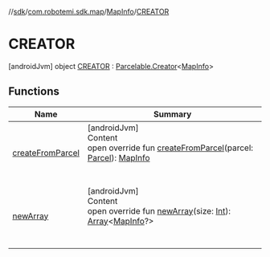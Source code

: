 //[sdk](../../../../index.md)/[com.robotemi.sdk.map](../../index.md)/[MapInfo](../index.md)/[CREATOR](index.md)



# CREATOR  
 [androidJvm] object [CREATOR](index.md) : [Parcelable.Creator](https://developer.android.com/reference/kotlin/android/os/Parcelable.Creator.html)<[MapInfo](../index.md)>    


## Functions  
  
|  Name |  Summary | 
|---|---|
| <a name="com.robotemi.sdk.map/MapInfo.CREATOR/createFromParcel/#android.os.Parcel/PointingToDeclaration/"></a>[createFromParcel](create-from-parcel.md)| <a name="com.robotemi.sdk.map/MapInfo.CREATOR/createFromParcel/#android.os.Parcel/PointingToDeclaration/"></a>[androidJvm]  <br>Content  <br>open override fun [createFromParcel](create-from-parcel.md)(parcel: [Parcel](https://developer.android.com/reference/kotlin/android/os/Parcel.html)): [MapInfo](../index.md)  <br><br><br>|
| <a name="com.robotemi.sdk.map/MapInfo.CREATOR/newArray/#kotlin.Int/PointingToDeclaration/"></a>[newArray](new-array.md)| <a name="com.robotemi.sdk.map/MapInfo.CREATOR/newArray/#kotlin.Int/PointingToDeclaration/"></a>[androidJvm]  <br>Content  <br>open override fun [newArray](new-array.md)(size: [Int](https://kotlinlang.org/api/latest/jvm/stdlib/kotlin/-int/index.html)): [Array](https://kotlinlang.org/api/latest/jvm/stdlib/kotlin/-array/index.html)<[MapInfo](../index.md)?>  <br><br><br>|

